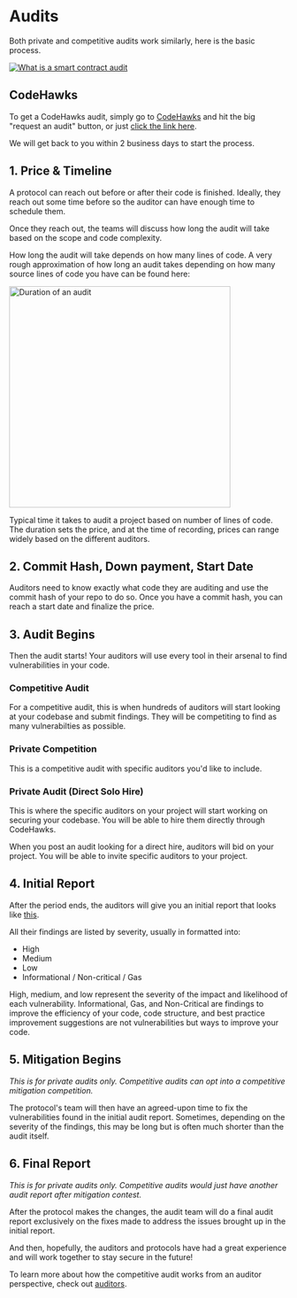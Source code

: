 # Audits

Both private and competitive audits work similarly, here is the basic process.

[![What is a smart contract audit](http://img.youtube.com/vi/aOqhQvWhUG0/0.jpg)](http://www.youtube.com/watch?v=aOqhQvWhUG0)

## CodeHawks

To get a CodeHawks audit, simply go to [CodeHawks](https://codehawks.com/) and hit the big "request an audit" button, or just [click the link here]().

We will get back to you within 2 business days to start the process.

## 1. Price & Timeline
   
A protocol can reach out before or after their code is finished. Ideally, they reach out some time before so the auditor can have enough time to schedule them. 

Once they reach out, the teams will discuss how long the audit will take based on the scope and code complexity.

How long the audit will take depends on how many lines of code.
A very rough approximation of how long an audit takes depending on how many source lines of code you have can be found here:

<img src="../../../static/lines-of-code-duration.png" alt="Duration of an audit" width="400" height="400">

Typical time it takes to audit a project based on number of lines of code.
The duration sets the price, and at the time of recording, prices can range widely based on the different auditors.


## 2. Commit Hash, Down payment, Start Date
Auditors need to know exactly what code they are auditing and use the commit hash of your repo to do so. 
Once you have a commit hash, you can reach a start date and finalize the price.

## 3. Audit Begins
Then the audit starts! Your auditors will use every tool in their arsenal to find vulnerabilities in your code.

### Competitive Audit

For a competitive audit, this is when hundreds of auditors will start looking at your codebase and submit findings. They will be competiting to find as many vulnerabilties as possible. 

### Private Competition

This is a competitive audit with specific auditors you'd like to include. 

### Private Audit (Direct Solo Hire)

This is where the specific auditors on your project will start working on securing your codebase. You will be able to hire them directly through CodeHawks.

When you post an audit looking for a direct hire, auditors will bid on your project. You will be able to invite specific auditors to your project. 

## 4. Initial Report
After the period ends, the auditors will give you an initial report that looks like [this](https://github.com/Cyfrin/cyfrin-audit-reports/blob/main/reports/2023-03-13-beanstalk_wells_v0.1.pdf). 

All their findings are listed by severity, usually in formatted into:

- High
- Medium
- Low
- Informational / Non-critical / Gas

High, medium, and low represent the severity of the impact and likelihood of each vulnerability.
Informational, Gas, and Non-Critical are findings to improve the efficiency of your code, code structure, and best practice improvement suggestions are not vulnerabilities but ways to improve your code.

## 5. Mitigation Begins

*This is for private audits only. Competitive audits can opt into a competitive mitigation competition.*

The protocol's team will then have an agreed-upon time to fix the vulnerabilities found in the initial audit report. Sometimes, depending on the severity of the findings, this may be long but is often much shorter than the audit itself.

## 6. Final Report

*This is for private audits only. Competitive audits would just have another audit report after mitigation contest.*

After the protocol makes the changes, the audit team will do a final audit report exclusively on the fixes made to address the issues brought up in the initial report.

And then, hopefully, the auditors and protocols have had a great experience and will work together to stay secure in the future!

To learn more about how the competitive audit works from an auditor perspective, check out [auditors](/auditors/).
